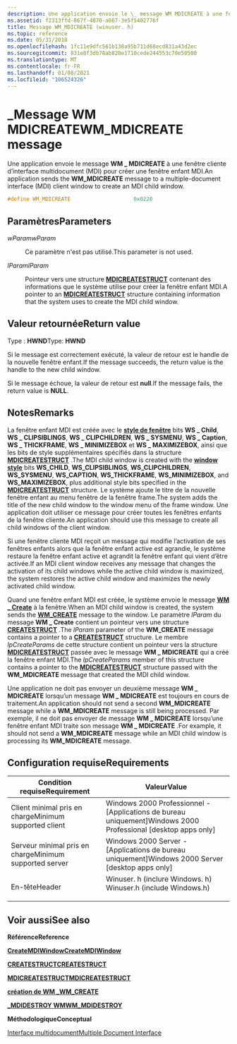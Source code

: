 ```yaml
---
description: Une application envoie le \_ message WM MDICREATE à une fenêtre cliente d’interface multidocument (MDI) pour créer une fenêtre enfant MDI.
ms.assetid: f2313ffd-867f-4870-a667-3e5f5402776f
title: Message WM_MDICREATE (winuser. h)
ms.topic: reference
ms.date: 05/31/2018
ms.openlocfilehash: 1fc11e9dfc561b138a95b711d68ecd831a43d2ec
ms.sourcegitcommit: 831e8f3db78ab820e1710cede244553c70e50500
ms.translationtype: MT
ms.contentlocale: fr-FR
ms.lasthandoff: 01/08/2021
ms.locfileid: "106524326"
---
```

# <a name="wm_mdicreate-message"></a><span data-ttu-id="35030-103">\_Message WM MDICREATE</span><span class="sxs-lookup"><span data-stu-id="35030-103">WM\_MDICREATE message</span></span>

<span data-ttu-id="35030-104">Une application envoie le message **WM \_ MDICREATE** à une fenêtre cliente d’interface multidocument (MDI) pour créer une fenêtre enfant MDI.</span><span class="sxs-lookup"><span data-stu-id="35030-104">An application sends the **WM\_MDICREATE** message to a multiple-document interface (MDI) client window to create an MDI child window.</span></span>


```C++
#define WM_MDICREATE                    0x0220
```



## <a name="parameters"></a><span data-ttu-id="35030-105">Paramètres</span><span class="sxs-lookup"><span data-stu-id="35030-105">Parameters</span></span>

<dl> <dt>

<span data-ttu-id="35030-106">*wParam*</span><span class="sxs-lookup"><span data-stu-id="35030-106">*wParam*</span></span> 
</dt> <dd>

<span data-ttu-id="35030-107">Ce paramètre n'est pas utilisé.</span><span class="sxs-lookup"><span data-stu-id="35030-107">This parameter is not used.</span></span>

</dd> <dt>

<span data-ttu-id="35030-108">*lParam*</span><span class="sxs-lookup"><span data-stu-id="35030-108">*lParam*</span></span> 
</dt> <dd>

<span data-ttu-id="35030-109">Pointeur vers une structure [**MDICREATESTRUCT**](/windows/win32/api/winuser/ns-winuser-mdicreatestructa) contenant des informations que le système utilise pour créer la fenêtre enfant MDI.</span><span class="sxs-lookup"><span data-stu-id="35030-109">A pointer to an [**MDICREATESTRUCT**](/windows/win32/api/winuser/ns-winuser-mdicreatestructa) structure containing information that the system uses to create the MDI child window.</span></span>

</dd> </dl>

## <a name="return-value"></a><span data-ttu-id="35030-110">Valeur retournée</span><span class="sxs-lookup"><span data-stu-id="35030-110">Return value</span></span>

<span data-ttu-id="35030-111">Type : **HWND**</span><span class="sxs-lookup"><span data-stu-id="35030-111">Type: **HWND**</span></span>

<span data-ttu-id="35030-112">Si le message est correctement exécuté, la valeur de retour est le handle de la nouvelle fenêtre enfant.</span><span class="sxs-lookup"><span data-stu-id="35030-112">If the message succeeds, the return value is the handle to the new child window.</span></span>

<span data-ttu-id="35030-113">Si le message échoue, la valeur de retour est **null**.</span><span class="sxs-lookup"><span data-stu-id="35030-113">If the message fails, the return value is **NULL**.</span></span>

## <a name="remarks"></a><span data-ttu-id="35030-114">Notes</span><span class="sxs-lookup"><span data-stu-id="35030-114">Remarks</span></span>

<span data-ttu-id="35030-115">La fenêtre enfant MDI est créée avec le [**style de fenêtre**](window-styles.md) bits **WS \_ Child**, **WS \_ CLIPSIBLINGS**, **WS \_ CLIPCHILDREN**, **WS \_ SYSMENU**, **WS \_ Caption**, **WS \_ THICKFRAME**, **WS \_ MINIMIZEBOX** et **WS \_ MAXIMIZEBOX**, ainsi que les bits de style supplémentaires spécifiés dans la structure [**MDICREATESTRUCT**](/windows/win32/api/winuser/ns-winuser-mdicreatestructa) .</span><span class="sxs-lookup"><span data-stu-id="35030-115">The MDI child window is created with the [**window style**](window-styles.md) bits **WS\_CHILD**, **WS\_CLIPSIBLINGS**, **WS\_CLIPCHILDREN**, **WS\_SYSMENU**, **WS\_CAPTION**, **WS\_THICKFRAME**, **WS\_MINIMIZEBOX**, and **WS\_MAXIMIZEBOX**, plus additional style bits specified in the [**MDICREATESTRUCT**](/windows/win32/api/winuser/ns-winuser-mdicreatestructa) structure.</span></span> <span data-ttu-id="35030-116">Le système ajoute le titre de la nouvelle fenêtre enfant au menu fenêtre de la fenêtre frame.</span><span class="sxs-lookup"><span data-stu-id="35030-116">The system adds the title of the new child window to the window menu of the frame window.</span></span> <span data-ttu-id="35030-117">Une application doit utiliser ce message pour créer toutes les fenêtres enfants de la fenêtre cliente.</span><span class="sxs-lookup"><span data-stu-id="35030-117">An application should use this message to create all child windows of the client window.</span></span>

<span data-ttu-id="35030-118">Si une fenêtre cliente MDI reçoit un message qui modifie l’activation de ses fenêtres enfants alors que la fenêtre enfant active est agrandie, le système restaure la fenêtre enfant active et agrandit la fenêtre enfant qui vient d’être activée.</span><span class="sxs-lookup"><span data-stu-id="35030-118">If an MDI client window receives any message that changes the activation of its child windows while the active child window is maximized, the system restores the active child window and maximizes the newly activated child window.</span></span>

<span data-ttu-id="35030-119">Quand une fenêtre enfant MDI est créée, le système envoie le message [**WM \_ Create**](wm-create.md) à la fenêtre.</span><span class="sxs-lookup"><span data-stu-id="35030-119">When an MDI child window is created, the system sends the [**WM\_CREATE**](wm-create.md) message to the window.</span></span> <span data-ttu-id="35030-120">Le paramètre *lParam* du message **WM \_ Create** contient un pointeur vers une structure [**CREATESTRUCT**](/windows/win32/api/winuser/ns-winuser-createstructa) .</span><span class="sxs-lookup"><span data-stu-id="35030-120">The *lParam* parameter of the **WM\_CREATE** message contains a pointer to a [**CREATESTRUCT**](/windows/win32/api/winuser/ns-winuser-createstructa) structure.</span></span> <span data-ttu-id="35030-121">Le membre *lpCreateParams* de cette structure contient un pointeur vers la structure [**MDICREATESTRUCT**](/windows/win32/api/winuser/ns-winuser-mdicreatestructa) passée avec le message **WM \_ MDICREATE** qui a créé la fenêtre enfant MDI.</span><span class="sxs-lookup"><span data-stu-id="35030-121">The *lpCreateParams* member of this structure contains a pointer to the [**MDICREATESTRUCT**](/windows/win32/api/winuser/ns-winuser-mdicreatestructa) structure passed with the **WM\_MDICREATE** message that created the MDI child window.</span></span>

<span data-ttu-id="35030-122">Une application ne doit pas envoyer un deuxième message **WM \_ MDICREATE** lorsqu’un message **WM \_ MDICREATE** est toujours en cours de traitement.</span><span class="sxs-lookup"><span data-stu-id="35030-122">An application should not send a second **WM\_MDICREATE** message while a **WM\_MDICREATE** message is still being processed.</span></span> <span data-ttu-id="35030-123">Par exemple, il ne doit pas envoyer de message **WM \_ MDICREATE** lorsqu’une fenêtre enfant MDI traite son message **WM \_ MDICREATE** .</span><span class="sxs-lookup"><span data-stu-id="35030-123">For example, it should not send a **WM\_MDICREATE** message while an MDI child window is processing its **WM\_MDICREATE** message.</span></span>

## <a name="requirements"></a><span data-ttu-id="35030-124">Configuration requise</span><span class="sxs-lookup"><span data-stu-id="35030-124">Requirements</span></span>



| <span data-ttu-id="35030-125">Condition requise</span><span class="sxs-lookup"><span data-stu-id="35030-125">Requirement</span></span> | <span data-ttu-id="35030-126">Valeur</span><span class="sxs-lookup"><span data-stu-id="35030-126">Value</span></span> |
|-------------------------------------|----------------------------------------------------------------------------------------------------------|
| <span data-ttu-id="35030-127">Client minimal pris en charge</span><span class="sxs-lookup"><span data-stu-id="35030-127">Minimum supported client</span></span><br/> | <span data-ttu-id="35030-128">Windows 2000 Professionnel - \[Applications de bureau uniquement\]</span><span class="sxs-lookup"><span data-stu-id="35030-128">Windows 2000 Professional \[desktop apps only\]</span></span><br/>                                               |
| <span data-ttu-id="35030-129">Serveur minimal pris en charge</span><span class="sxs-lookup"><span data-stu-id="35030-129">Minimum supported server</span></span><br/> | <span data-ttu-id="35030-130">Windows 2000 Server - \[Applications de bureau uniquement\]</span><span class="sxs-lookup"><span data-stu-id="35030-130">Windows 2000 Server \[desktop apps only\]</span></span><br/>                                                     |
| <span data-ttu-id="35030-131">En-tête</span><span class="sxs-lookup"><span data-stu-id="35030-131">Header</span></span><br/>                   | <dl> <span data-ttu-id="35030-132"><dt>Winuser. h (inclure Windows. h)</dt></span><span class="sxs-lookup"><span data-stu-id="35030-132"><dt>Winuser.h (include Windows.h)</dt></span></span> </dl> |



## <a name="see-also"></a><span data-ttu-id="35030-133">Voir aussi</span><span class="sxs-lookup"><span data-stu-id="35030-133">See also</span></span>

<dl> <dt>

<span data-ttu-id="35030-134">**Référence**</span><span class="sxs-lookup"><span data-stu-id="35030-134">**Reference**</span></span>
</dt> <dt>

[<span data-ttu-id="35030-135">**CreateMDIWindow**</span><span class="sxs-lookup"><span data-stu-id="35030-135">**CreateMDIWindow**</span></span>](/windows/win32/api/winuser/nf-winuser-createmdiwindowa)
</dt> <dt>

[<span data-ttu-id="35030-136">**CREATESTRUCT**</span><span class="sxs-lookup"><span data-stu-id="35030-136">**CREATESTRUCT**</span></span>](/windows/win32/api/winuser/ns-winuser-createstructa)
</dt> <dt>

[<span data-ttu-id="35030-137">**MDICREATESTRUCT**</span><span class="sxs-lookup"><span data-stu-id="35030-137">**MDICREATESTRUCT**</span></span>](/windows/win32/api/winuser/ns-winuser-mdicreatestructa)
</dt> <dt>

[<span data-ttu-id="35030-138">**création de WM \_**</span><span class="sxs-lookup"><span data-stu-id="35030-138">**WM\_CREATE**</span></span>](wm-create.md)
</dt> <dt>

[<span data-ttu-id="35030-139">**\_MDIDESTROY WM**</span><span class="sxs-lookup"><span data-stu-id="35030-139">**WM\_MDIDESTROY**</span></span>](wm-mdidestroy.md)
</dt> <dt>

<span data-ttu-id="35030-140">**Méthodologique**</span><span class="sxs-lookup"><span data-stu-id="35030-140">**Conceptual**</span></span>
</dt> <dt>

[<span data-ttu-id="35030-141">Interface multidocument</span><span class="sxs-lookup"><span data-stu-id="35030-141">Multiple Document Interface</span></span>](multiple-document-interface.md)
</dt> </dl>

 

 
